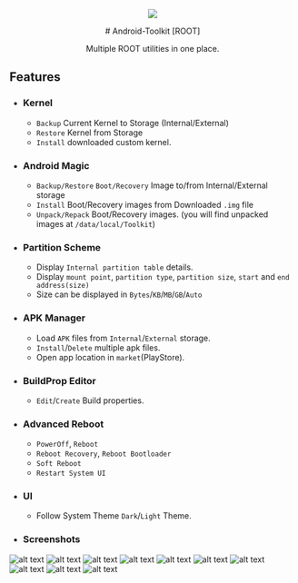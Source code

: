 
<p align="center"> <img src="https://raw.githubusercontent.com/meudayhegde/Android-Toolkit-ROOT-/master/app/src/main/res/mipmap-xxxhdpi/ic_launcher_round.png" </p>
<center>
# Android-Toolkit [ROOT]

Multiple ROOT utilities in one place.</center>


## Features

* ### Kernel
	* ```Backup``` Current Kernel to Storage (Internal/External)
	* ```Restore``` Kernel from Storage
	* ```Install``` downloaded custom kernel.

* ### Android Magic
	* ```Backup/Restore``` ```Boot/Recovery``` Image to/from Internal/External storage
	* ```Install``` Boot/Recovery images from Downloaded ```.img``` file
	* ```Unpack/Repack``` Boot/Recovery images. (you will find unpacked images at ```/data/local/Toolkit```)

* ### Partition Scheme
	* Display ```Internal partition table``` details.
	* Display ```mount point```, ```partition type```, ```partition size```, ```start``` and ```end address(size)```
	* Size can be displayed in ```Bytes```/```KB```/```MB```/```GB```/```Auto```

* ### APK Manager
	* Load ```APK``` files from ```Internal```/```External``` storage.
	* ```Install```/```Delete``` multiple apk files.
	* Open app location in ```market```(PlayStore).
* ### BuildProp Editor
	* ```Edit```/```Create``` Build properties.
	
* ### Advanced Reboot
	* ```PowerOff```, ```Reboot```
	* ```Reboot Recovery```, ```Reboot Bootloader```
	* ```Soft Reboot```
	* ```Restart System UI```
	
* ### UI
	* Follow System Theme ```Dark```/```Light``` Theme.
	
* ### Screenshots
![alt text](https://raw.githubusercontent.com/meudayhegde/Android-Toolkit-ROOT-/master/screenshots/photo_2019-12-20_08-33-57.jpg) ![alt text](https://raw.githubusercontent.com/meudayhegde/Android-Toolkit-ROOT-/master/screenshots/photo_2019-12-20_08-35-00.jpg) ![alt text](https://raw.githubusercontent.com/meudayhegde/Android-Toolkit-ROOT-/master/screenshots/photo_2019-12-20_08-35-07.jpg) ![alt text](https://raw.githubusercontent.com/meudayhegde/Android-Toolkit-ROOT-/master/screenshots/photo_2019-12-20_08-35-19.jpg) ![alt text](https://raw.githubusercontent.com/meudayhegde/Android-Toolkit-ROOT-/master/screenshots/photo_2019-12-20_08-35-26.jpg) ![alt text](https://raw.githubusercontent.com/meudayhegde/Android-Toolkit-ROOT-/master/screenshots/photo_2019-12-20_08-35-32.jpg) ![alt text](https://raw.githubusercontent.com/meudayhegde/Android-Toolkit-ROOT-/master/screenshots/photo_2019-12-20_08-34-51.jpg) ![alt text](https://raw.githubusercontent.com/meudayhegde/Android-Toolkit-ROOT-/master/screenshots/photo_2019-12-20_08-34-44.jpg) ![alt text](https://raw.githubusercontent.com/meudayhegde/Android-Toolkit-ROOT-/master/screenshots/photo_2019-12-20_08-34-30.jpg) ![alt text](https://raw.githubusercontent.com/meudayhegde/Android-Toolkit-ROOT-/master/screenshots/photo_2019-12-20_08-35-40.jpg)
		